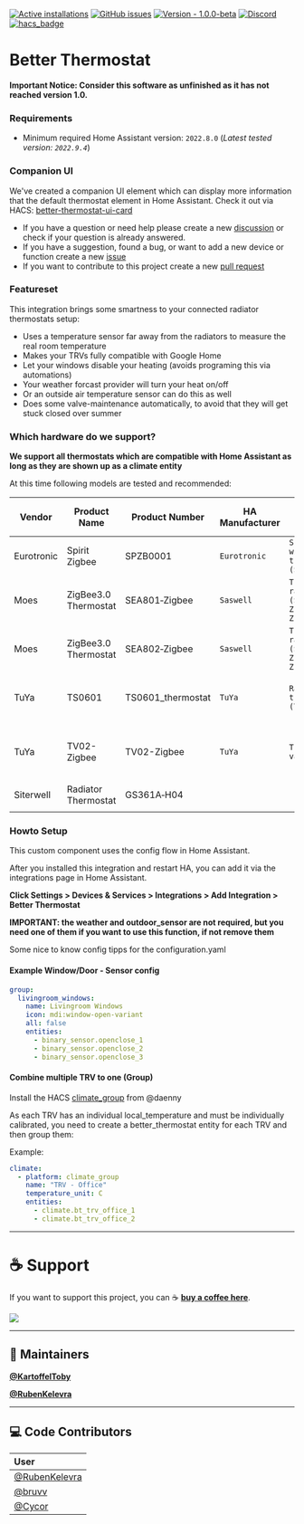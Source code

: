 [![Active installations](https://badge.t-haber.de/badge/better_thermostat?kill_cache=1)](https://github.com/KartoffelToby/better_thermostat/)
[![GitHub issues](https://img.shields.io/github/issues/KartoffelToby/better_thermostat?style=for-the-badge)](https://github.com/KartoffelToby/better_thermostat/issues)
[![Version - 1.0.0-beta](https://img.shields.io/badge/Version-1.0.0beta-009688?style=for-the-badge)](https://github.com/KartoffelToby/better_thermostat/releases)
[![Discord](https://img.shields.io/discord/925725316540923914.svg?style=for-the-badge)](https://discord.gg/9BUegWTG3K)
[![hacs_badge](https://img.shields.io/badge/HACS-Default-orange.svg?style=for-the-badge)](https://github.com/custom-components/hacs)

# Better Thermostat

**Important Notice: Consider this software as unfinished as it has not reached version 1.0.**

### Requirements

- Minimum required Home Assistant version: `2022.8.0` 
  (_Latest tested version: `2022.9.4`_)

### Companion UI

We've created a companion UI element which can display more information that the default thermostat element in Home Assistant. Check it out via HACS: [better-thermostat-ui-card](https://github.com/KartoffelToby/better-thermostat-ui-card)

- If you have a question or need help please create a new [discussion](https://github.com/KartoffelToby/better_thermostat/discussions) or check if your question is already answered.
- If you have a suggestion, found a bug, or want to add a new device or function create a new [issue](https://github.com/KartoffelToby/better_thermostat/issues)
- If you want to contribute to this project create a new [pull request](https://github.com/KartoffelToby/better_thermostat/pulls)

### Featureset

This integration brings some smartness to your connected radiator thermostats setup:

- Uses a temperature sensor far away from the radiators to measure the real room temperature
- Makes your TRVs fully compatible with Google Home
- Let your windows disable your heating (avoids programing this via automations)
- Your weather forcast provider will turn your heat on/off
- Or an outside air temperature sensor can do this as well
- Does some valve-maintenance automatically, to avoid that they will get stuck closed over summer
 
### Which hardware do we support?

**We support all thermostats which are compatible with Home Assistant as long as they are shown up as a climate entity**

At this time following models are tested and recommended:

| Vendor     | Product Name         | Product Number          | HA Manufacturer | HA Model                                                    | Whitelabel                                                                                                      | Support local calibration |
|------------|----------------------|-------------------------|-----------------|-------------------------------------------------------------|-----------------------------------------------------------------------------------------------------------------|---------------------------|
| Eurotronic | Spirit Zigbee        | SPZB0001                | `Eurotronic`    | `Spirit Zigbee wireless heater thermostat (SPZB0001)`       |                                                                                                                 |           YES             |
| Moes       | ZigBee3.0 Thermostat | SEA801&#8209;Zigbee     | `Saswell`       | `Thermostatic radiator valve (SEA801-Zigbee/SEA802-Zigbee)` | -&nbsp;HiHome&nbsp;WZB&#8209;TRVL<br>-&nbsp;Hama&nbsp;00176592<br>-&nbsp;RTX&nbsp;ZB&#8209;RT1                  |           YES             |
| Moes       | ZigBee3.0 Thermostat | SEA802&#8209;Zigbee     | `Saswell`       | `Thermostatic radiator valve (SEA801-Zigbee/SEA802-Zigbee)` | -&nbsp;HiHome&nbsp;WZB&#8209;TRVL<br>-&nbsp;Hama&nbsp;00176592<br>-&nbsp;RTX&nbsp;ZB&#8209;RT1                  |           YES             |
| TuYa       | TS0601               | TS0601_thermostat       | `TuYa`          | `Radiator valve with thermostat (TS0601_thermostat)`        | -&nbsp;Moes&nbsp;HY368<br>-&nbsp;Moes&nbsp;HY369RT<br>-&nbsp;SHOJZJ&nbsp;378RT<br>-&nbsp;Silvercrest&nbsp;TVR01 |           YES             |
| TuYa       | TV02-Zigbee          | TV02-Zigbee             | `TuYa`          | `Thermostat radiator valve (TV02-Zigbee)`                   | -&nbsp;Moes&nbsp;TV01-ZB<br>-&nbsp;Tesla&nbsp;Smart&nbsp;TSL-TRV-TV01ZG<br>-&nbsp;Unknown/id3.pl&nbsp;GTZ08     |           NO              |
| Siterwell  | Radiator Thermostat  | GS361A&#8209;H04        |                 |                                                             |                                                                                                                 |           NO              |
|            |                      |                         |                 |                                                             |                                                                                                                 |                           |

### Howto Setup

This custom component uses the config flow in Home Assistant.

After you installed this integration and restart HA, you can add it via the integrations page in Home Assistant.

**Click Settings > Devices & Services > Integrations > Add Integration > Better Thermostat**

**IMPORTANT: the weather and outdoor_sensor are not required, but you need one of them if you want to use this function, if not remove them**


Some nice to know config tipps for the configuration.yaml
#### Example Window/Door - Sensor config

```yaml
group:
  livingroom_windows:
    name: Livingroom Windows
    icon: mdi:window-open-variant
    all: false
    entities:
      - binary_sensor.openclose_1
      - binary_sensor.openclose_2
      - binary_sensor.openclose_3
```

#### Combine multiple TRV to one (Group)

Install the HACS [climate_group](https://github.com/daenny/climate_group) from @daenny

As each TRV has an individual local_temperature and must be individually calibrated, you need to create a better_thermostat entity for each TRV and then group them:

Example:

```yaml
climate:
  - platform: climate_group
    name: "TRV - Office"
    temperature_unit: C
    entities:
      - climate.bt_trv_office_1
      - climate.bt_trv_office_2
```

---

# ☕ Support

If you want to support this project, you can ☕ [**buy a coffee here**](https://www.buymeacoffee.com/kartoffeltoby).

<a href="https://www.buymeacoffee.com/kartoffeltoby"><img src="https://img.buymeacoffee.com/button-api/?text=Buy me a coffee&emoji=&slug=kartoffeltoby&button_colour=0ac982&font_colour=000000&font_family=Cookie&outline_colour=000000&coffee_colour=ffffff"></a>

---

## 🧙 Maintainers

**[@KartoffelToby](https://github.com/KartoffelToby)**

**[@RubenKelevra](https://github.com/RubenKelevra)**

---

## ‎‍💻 Code Contributors

| User                                             |
|:-------------------------------------------------|
| [@RubenKelevra](https://github.com/RubenKelevra) |
| [@bruvv](https://github.com/bruvv)               |
| [@Cycor](https://github.com/Cycor)               |


